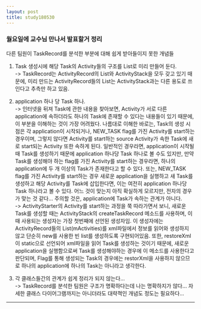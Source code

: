 ```yaml
---
layout: post
title: study180530
---
```


<h3> 월요일에 교수님 만나서 발표할거 정리 </h3>

다른 팀원이 TaskRecord를 분석한 부분에 대해 쉽게 받아들이지 못한 개념들

1. Task 생성시에 해당 Task의 Activity들의 구조를 List로 미리 만들어 둔다.
<br />-> TaskRecord는 ActivityRecord의 List와 ActivityStack을 모두 갖고 있기 때문에, 미리 만드는 ActivityRecord들의 List는 ActivityStack과는 다른 용도로 쓰인다고 추측만 하고 있음.


2. application 하나 당 Task 하나.
<br />-> 인터넷을 뒤져 Task에 관한 내용을 찾아보면, Activity가 서로 다른 application에 속하더라도 하나의 Task에 존재할 수 있다는 내용들이 있기 때문에, 이 부분을 이해하는 것이 가장 어려웠다. 나름대로 이해한 바로는, Task의 생성 시점은 각 application이 시작되거나, NEW_TASK flag를 가진 Activity를 start하는 경우이며, 그렇지 않다면 Activity를 start하는 source Activity가 속한 Task에 새로 start되는 Activity 또한 속하게 된다.
일반적인 경우라면, application이 시작될 때 Task를 생성하기 때문에 application 하나당 Task 하나로 볼 수도 있지만, 만약 Task를 생성해야 하는 flag를 가진 Activity를 start하는 경우라면, 하나의 application에 두 개 이상의 Task가 존재한다고 할 수 있다.
또는, NEW_TASK flag를 가진 Activity를 start하는 경우 새로운 application을 실행하고 새 Task를 생성하고 해당 Activity를 Task에 삽입한다면, 이는 여전히 application 하나당 Task 하나라고 볼 수 있다. 어느 것이 맞는지 아직 확실하게 모르지만, 전자의 경우가 맞는 것 같다...
주의할 것은, application에 Task가 속하는 관계가 아니다.
<br />-> ActivityStarter의 Activity를 start하는 과정을 쭉 따라가면서 보니, 새로운 Task를 생성할 때는 ActivityStack의 createTaskRecord 메소드를 사용하며, 이 때 사용되는 생성자는 가장 첫번째에 선언된 생성자임. 이 생성자에는 ActivityRecord들의 List(mActivities)를 xml파일에서 정보를 읽어와 생성하지 않고 단순히 new를 사용한 빈 list를 생성하도록 구현되어있음. 또한, restoreXml이 static으로 선언되어 xml파일을 읽어 Task를 생성하는 것이기 때문에, 새로운 application을 실행함으로써 Task를 생성해야하는 경우에 이 메소드를 사용한다고 판단되며, Flag를 통해 생성되는 Task의 경우에는 restorXml을 사용하지 않으므로 하나의 application에 하나의 Task는 아니라고 생각한다. 

3. 각 클래스들간의 관계가 쉽게 정리가 되지 않는다...
<br />-> TaskRecord를 분석한 팀원은 구조가 명확하다는데 나는 명확하지가 않다... 자세한 클래스 다이어그램까지는 아니더라도 대략젹인 개념도 정도는 필요하다...

* * *
